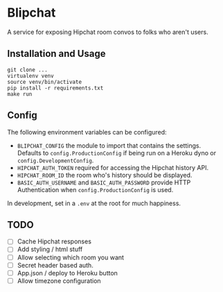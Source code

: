 # Blipchat

A service for exposing Hipchat room convos to folks who aren't users.

## Installation and Usage

    git clone ...
    virtualenv venv
    source venv/bin/activate
    pip install -r requirements.txt
    make run

## Config

The following environment variables can be configured:

* `BLIPCHAT_CONFIG` the module to import that contains the settings. Defaults to
  `config.ProductionConfig` if being run on a Heroku dyno or `config.DevelopmentConfig`.
* `HIPCHAT_AUTH_TOKEN` required for accessing the Hipchat history API.
* `HIPCHAT_ROOM_ID` the room who's history should be displayed.
* `BASIC_AUTH_USERNAME` and `BASIC_AUTH_PASSWORD` provide HTTP Authentication
  when `config.ProductionConfig` is used.

In development, set in a `.env` at the root for much happiness.

## TODO

- [ ] Cache Hipchat responses
- [ ] Add styling / html stuff
- [ ] Allow selecting which room you want
- [ ] Secret header based auth.
- [ ] App.json / deploy to Heroku button
- [ ] Allow timezone configuration